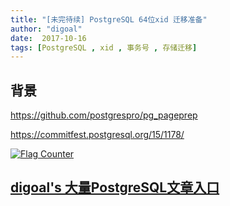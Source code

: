 ```yaml
---
title: "[未完待续] PostgreSQL 64位xid 迁移准备"
author: "digoal"
date:  2017-10-16
tags: [PostgreSQL , xid , 事务号 , 存储迁移]
---
```

## 背景  

https://github.com/postgrespro/pg_pageprep

https://commitfest.postgresql.org/15/1178/
  
<a rel="nofollow" href="http://info.flagcounter.com/h9V1"  ><img src="http://s03.flagcounter.com/count/h9V1/bg_FFFFFF/txt_000000/border_CCCCCC/columns_2/maxflags_12/viewers_0/labels_0/pageviews_0/flags_0/"  alt="Flag Counter"  border="0"  ></a>  
  
  
  
  
  
  
## [digoal's 大量PostgreSQL文章入口](https://github.com/digoal/blog/blob/master/README.md "22709685feb7cab07d30f30387f0a9ae")
  
